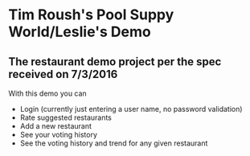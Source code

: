 Tim Roush's Pool Suppy World/Leslie's Demo
====================

The restaurant demo project per the spec received on 7/3/2016
---------------------

With this demo you can
* Login (currently just entering a user name, no password validation)
* Rate suggested restaurants
* Add a new restaurant
* See your voting history
* See the voting history and trend for any given restaurant